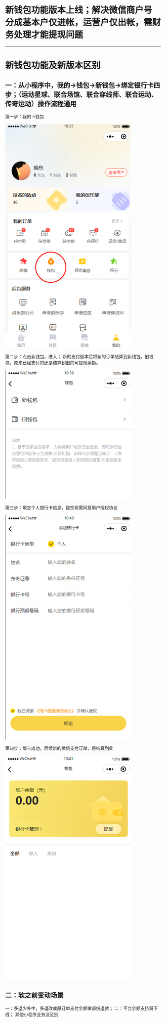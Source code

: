 # 新钱包功能版本上线；解决微信商户号 分成基本户仅进帐，运营户仅出帐，需财务处理才能提现问题


---
# 新钱包功能及新版本区别
## 一：从小程序中，我的->钱包->新钱包->绑定银行卡四步；（运动星球、联合场馆、联合穿线师、联合运动、传奇运动）操作流程通用

第一步：我的->钱包

![新钱包功能](images/club/money1.png)

第二步：点击新钱包，进入； 新的支付版本后将新的订单结算到新钱包。旧钱包，原来已经支付的还是结算到旧的可提现余额。

![新钱包功能](images/club/money2.png)

第三步：填定个人银行卡信息，提交前需同意用户授权协议

![新钱包功能](images/club/money3.png)

第四步：绑卡成功，后续新的微信支付订单，将结算到此

![新钱包功能](images/club/money4.png)



## 二：软之前变动场景

一：多退少补中，多退改成原订单支付金额做部份退款；
二：平台余额支持将下线；
其他小程序业务没区别
<br><br><br><br><br>

